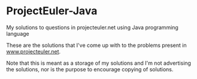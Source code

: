 # ProjectEuler-Java
My solutions to questions in projecteuler.net using Java programming language

These are the solutions that I've come up with to the problems present in www.projecteuler.net.

Note that this is meant as a storage of my solutions and I'm not advertising the solutions, nor is the purpose to encourage copying of solutions. 
